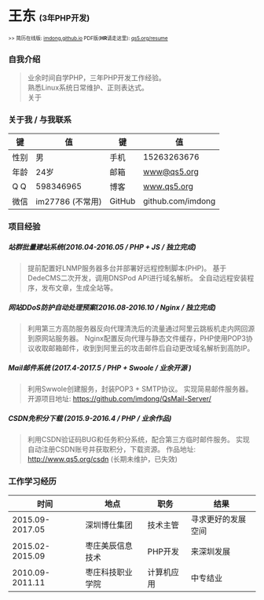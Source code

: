 # 王东 <span style="font-size: initial;">(3年PHP开发)</span>

<span style="font-size: x-small;"> >> 简历在线版: [imdong.github.io](https://imdong.github.io/) PDF版(<b>HR</b>请走这里): [qs5.org/resume](https://qs5.org/resume)</span>

### 自我介绍

>业余时间自学PHP，三年PHP开发工作经验。  
>熟悉Linux系统日常维护、正则表达式。  
>关于

### 关于我 / 与我联系

|键|值|键|值|
|----|----|----|----|
|性别|男|手机|15263263676
|年龄|24岁|邮箱|www@qs5.org|
|Q  Q|598346965|博客|www.qs5.org|
|微信|im27786 (不常用)|GitHub|github.com/imdong

### 项目经验
##### 站群批量建站系统(2016.04-2016.05 / PHP + JS / 独立完成)
> 提前配置好LNMP服务器多台并部署好远程控制脚本(PHP)。
> 基于DedeCMS二次开发，调用DNSPod API进行域名解析。
> 全自动远程安装程序，发布文章，生成全站等。

##### 网站DDoS防护自动处理预案(2016.08-2016.10 / Nginx / 独立完成)
> 利用第三方高防服务器反向代理清洗后的流量通过阿里云跳板机走内网回源到原网站服务器。
> Nginx配置反向代理与静态文件缓存，PHP使用POP3协议收取邮箱邮件，收到到阿里云的攻击邮件后自动更改域名解析到高防IP。

##### Mail邮件系统 (2017.4-2017.5 / PHP + Swoole / 业余开源 )
> 利用Swwole创建服务，封装POP3 + SMTP协议。
> 实现简易邮件服务器。
> 开源项目地址: https://github.com/imdong/QsMail-Server/

##### CSDN免积分下载 (2015.9-2016.4 / PHP / 业余作品)
> 利用CSDN验证码BUG和任务积分系统，配合第三方临时邮件服务。
> 实现自动注册CSDN账号并获取积分，下载资源。
> 作品地址: http://www.qs5.org/csdn  (长期未维护，已失效)

### 工作学习经历

|时间|地点|职务|结果|
|----|----|----|----|
|2015.09-2017.05|深圳博仕集团|技术主管|寻求更好的发展空间|
|2015.02-2015.09|枣庄美辰信息技术|PHP开发|来深圳发展|
|2010.09-2011.11|枣庄科技职业学院|计算机应用|中专结业|

<!-- 修改页面 -->
<style type="text/css">
    @media print {
        .print{display: none;}
    }
</style>
<script type="text/javascript">
document.title = document.getElementsByTagName('h1').length < 1 
    ? '王东 (3年PHP开发)'
    : document.getElementsByTagName('h1')[0].innerText;
</script>

